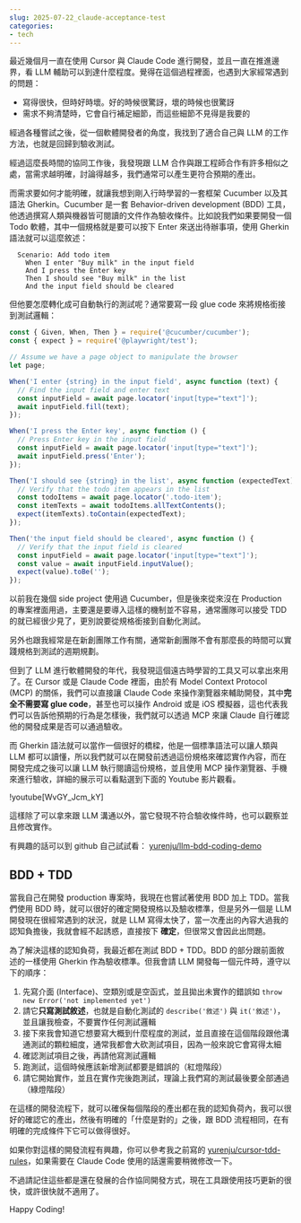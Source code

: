 ```yaml
---
slug: 2025-07-22_claude-acceptance-test
categories:
- tech
---
```


最近幾個月一直在使用 Cursor 與 Claude Code 進行開發，並且一直在推進邊界，看 LLM 輔助可以到達什麼程度。覺得在這個過程裡面，也遇到大家經常遇到的問題：
- 寫得很快，但時好時壞。好的時候很驚訝，壞的時候也很驚訝
- 需求不夠清楚時，它會自行補足細節，而這些細節不見得是我要的

經過各種嘗試之後，從一個軟體開發者的角度，我找到了適合自己與 LLM 的工作方法，也就是回歸到驗收測試。

經過這麼長時間的協同工作後，我發現跟 LLM 合作與跟工程師合作有許多相似之處，當需求越明確，討論得越多，我們通常可以產生更符合預期的產出。

而需求要如何才能明確，就讓我想到剛入行時學習的一套框架 Cucumber 以及其語法 Gherkin。Cucumber 是一套 Behavior-driven development (BDD) 工具，他透過撰寫人類與機器皆可閱讀的文件作為驗收條件。比如說我們如果要開發一個 Todo 軟體，其中一個規格就是要可以按下 Enter 來送出待辦事項，使用 Gherkin 語法就可以這麼敘述：

```gherkin
  Scenario: Add todo item
    When I enter "Buy milk" in the input field
    And I press the Enter key
    Then I should see "Buy milk" in the list
    And the input field should be cleared
```

但他要怎麼轉化成可自動執行的測試呢？通常要寫一段 glue code 來將規格銜接到測試邏輯：

```javascript
const { Given, When, Then } = require('@cucumber/cucumber');
const { expect } = require('@playwright/test');

// Assume we have a page object to manipulate the browser
let page;

When('I enter {string} in the input field', async function (text) {
  // Find the input field and enter text
  const inputField = await page.locator('input[type="text"]');
  await inputField.fill(text);
});

When('I press the Enter key', async function () {
  // Press Enter key in the input field
  const inputField = await page.locator('input[type="text"]');
  await inputField.press('Enter');
});

Then('I should see {string} in the list', async function (expectedText) {
  // Verify that the todo item appears in the list
  const todoItems = await page.locator('.todo-item');
  const itemTexts = await todoItems.allTextContents();
  expect(itemTexts).toContain(expectedText);
});

Then('the input field should be cleared', async function () {
  // Verify that the input field is cleared
  const inputField = await page.locator('input[type="text"]');
  const value = await inputField.inputValue();
  expect(value).toBe('');
});
```

以前我在幾個 side project 使用過 Cucumber，但是後來從來沒在 Production 的專案裡面用過，主要還是要導入這樣的機制並不容易，通常團隊可以接受 TDD 的就已經很少見了，更別說要從規格銜接到自動化測試。

另外也跟我經常是在新創團隊工作有關，通常新創團隊不會有那麼長的時間可以實踐規格到測試的週期規劃。

但到了 LLM 進行軟體開發的年代，我發現這個遠古時學習的工具又可以拿出來用了。在 Cursor 或是 Claude Code 裡面，由於有  Model Context Protocol (MCP) 的關係，我們可以直接讓 Claude Code 來操作瀏覽器來輔助開發，其中**完全不需要寫 glue code**，甚至也可以操作 Android 或是 iOS 模擬器，這也代表我們可以告訴他預期的行為是怎樣後，我們就可以透過 MCP 來讓 Claude 自行確認他的開發成果是否可以通過驗收。

而 Gherkin 語法就可以當作一個很好的橋樑，他是一個標準語法可以讓人類與 LLM 都可以讀懂，所以我們就可以在開發前透過這份規格來確認實作內容，而在開發完成之後可以讓 LLM 執行閱讀這份規格，並且使用 MCP 操作瀏覽器、手機來進行驗收，詳細的展示可以看點選到下面的 Youtube 影片觀看。

!youtube[WvGY_Jcm_kY]


這樣除了可以拿來跟 LLM 溝通以外，當它發現不符合驗收條件時，也可以觀察並且修改實作。

有興趣的話可以到 github 自己試試看： [yurenju/llm-bdd-coding-demo](https://github.com/yurenju/llm-bdd-coding-demo)

## BDD + TDD
當我自己在開發 production 專案時，我現在也嘗試著使用 BDD 加上 TDD。當我們使用 BDD 時，就可以很好的確定開發規格以及驗收標準，但是另外一個是 LLM 開發現在很經常遇到的狀況，就是 LLM 寫得太快了，當一次產出的內容大過我的認知負擔後，我就會經不起誘惑，直接按下 **確定**，但很常又會因此出問題。

為了解決這樣的認知負荷，我最近都在測試 BDD + TDD。BDD 的部分跟前面敘述的一樣使用 Gherkin 作為驗收標準。但我會請 LLM 開發每一個元件時，遵守以下的順序：

1. 先寫介面 (Interface)、空類別或是空函式，並且拋出未實作的錯誤如 `throw new Error('not implemented yet')`
2. 請它**只寫測試敘述**，也就是自動化測試的 `describe('敘述')` 與 `it('敘述')`，並且讓我檢查，不要實作任何測試邏輯
3. 接下來我會知道它想要寫大概到什麼程度的測試，並且直接在這個階段跟他溝通測試的顆粒細度，通常我都會大砍測試項目，因為一般來說它會寫得太細
4. 確認測試項目之後，再請他寫測試邏輯
5. 跑測試，這個時候應該新增測試都要是錯誤的（紅燈階段）
6. 請它開始實作，並且在實作完後跑測試，理論上我們寫的測試最後要全部通過（綠燈階段）

在這樣的開發流程下，就可以確保每個階段的產出都在我的認知負荷內，我可以很好的確認它的產出，然後有明確的「什麼是對的」之後，跟 BDD 流程相同，在有明確的完成條件下它可以做得很好。

如果你對這樣的開發流程有興趣，你可以參考我之前寫的 [yurenju/cursor-tdd-rules](https://github.com/yurenju/cursor-tdd-rules)，如果需要在 Claude Code 使用的話還需要稍微修改一下。

不過請記住這些都是還在發展的合作協同開發方式，現在工具跟使用技巧更新的很快，或許很快就不適用了。

Happy Coding!
